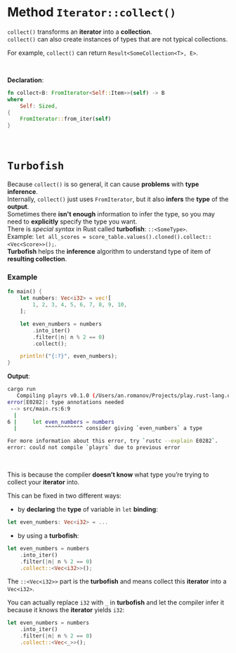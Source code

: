 # Method ``Iterator::collect()``
``collect()`` transforms an **iterator** into a **collection**.<br>
``collect()`` can also create instances of types that are not typical collections.<br>

For example, ``collect()`` can return ``Result<SomeCollection<T>, E>``.

<br>

**Declaration**:
```Rust
fn collect<B: FromIterator<Self::Item>>(self) -> B
where
    Self: Sized,
{
    FromIterator::from_iter(self)
}
```

<br>

# ``Turbofish``
Because ``collect()`` is so general, it can cause **problems** with **type inference**.<br>
Internally, ``collect()`` just uses ``FromIterator``, but it also **infers** the **type** of the **output**.<br>
Sometimes there **isn't enough** information to infer the type, so you may need to **explicitly** specify the type you want.<br>
There is *special syntax* in Rust called **turbofish**: ``::<SomeType>``.<br>
Example: ``let all_scores = score_table.values().cloned().collect::<Vec<Score>>();``.<br>
**Turbofish** helps the **inference** algorithm to understand type of item of **resulting collection**.<br>

### Example
```Rust
fn main() {
    let numbers: Vec<i32> = vec![
        1, 2, 3, 4, 5, 6, 7, 8, 9, 10,
    ];

    let even_numbers = numbers
        .into_iter()
        .filter(|n| n % 2 == 0)
        .collect();

    println!("{:?}", even_numbers);
}
```

**Output**:
```bash
cargo run
   Compiling playrs v0.1.0 (/Users/an.romanov/Projects/play.rust-lang.org)
error[E0282]: type annotations needed
 --> src/main.rs:6:9
  |
6 |     let even_numbers = numbers
  |         ^^^^^^^^^^^^ consider giving `even_numbers` a type

For more information about this error, try `rustc --explain E0282`.
error: could not compile `playrs` due to previous error
```

<br>

This is because the compiler **doesn’t know** what type you’re trying to collect your **iterator** into.<br>

This can be fixed in two different ways:
- by **declaring** the **type** of variable in ``let`` **binding**: 
```Rust
let even_numbers: Vec<i32> = ...
```
- by using a **turbofish**:
```Rust
let even_numbers = numbers
    .into_iter()
    .filter(|n| n % 2 == 0)
    .collect::<Vec<i32>>();
```

The ``::<Vec<i32>>`` part is the **turbofish** and means collect this **iterator** into a ``Vec<i32>``.<br>

You can actually replace ``i32`` with ``_`` in **turbofish** and let the compiler infer it because it knows the **iterator** yields ``i32``:
```Rust
let even_numbers = numbers
    .into_iter()
    .filter(|n| n % 2 == 0)
    .collect::<Vec<_>>();
```
